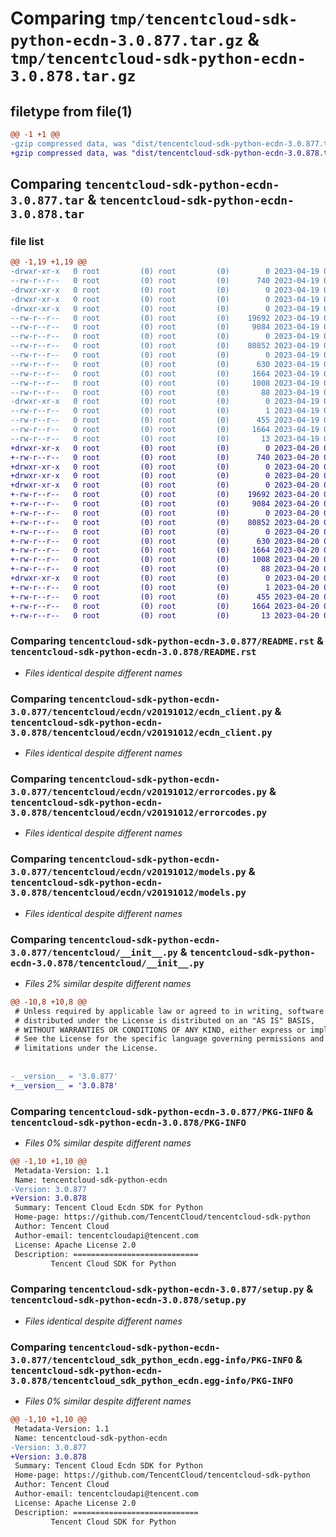 # Comparing `tmp/tencentcloud-sdk-python-ecdn-3.0.877.tar.gz` & `tmp/tencentcloud-sdk-python-ecdn-3.0.878.tar.gz`

## filetype from file(1)

```diff
@@ -1 +1 @@
-gzip compressed data, was "dist/tencentcloud-sdk-python-ecdn-3.0.877.tar", last modified: Wed Apr 19 09:15:54 2023, max compression
+gzip compressed data, was "dist/tencentcloud-sdk-python-ecdn-3.0.878.tar", last modified: Thu Apr 20 00:27:40 2023, max compression
```

## Comparing `tencentcloud-sdk-python-ecdn-3.0.877.tar` & `tencentcloud-sdk-python-ecdn-3.0.878.tar`

### file list

```diff
@@ -1,19 +1,19 @@
-drwxr-xr-x   0 root         (0) root         (0)        0 2023-04-19 09:15:54.000000 tencentcloud-sdk-python-ecdn-3.0.877/
--rw-r--r--   0 root         (0) root         (0)      740 2023-04-19 09:15:54.000000 tencentcloud-sdk-python-ecdn-3.0.877/README.rst
-drwxr-xr-x   0 root         (0) root         (0)        0 2023-04-19 09:15:54.000000 tencentcloud-sdk-python-ecdn-3.0.877/tencentcloud/
-drwxr-xr-x   0 root         (0) root         (0)        0 2023-04-19 09:15:54.000000 tencentcloud-sdk-python-ecdn-3.0.877/tencentcloud/ecdn/
-drwxr-xr-x   0 root         (0) root         (0)        0 2023-04-19 09:15:54.000000 tencentcloud-sdk-python-ecdn-3.0.877/tencentcloud/ecdn/v20191012/
--rw-r--r--   0 root         (0) root         (0)    19692 2023-04-19 09:15:54.000000 tencentcloud-sdk-python-ecdn-3.0.877/tencentcloud/ecdn/v20191012/ecdn_client.py
--rw-r--r--   0 root         (0) root         (0)     9084 2023-04-19 09:15:54.000000 tencentcloud-sdk-python-ecdn-3.0.877/tencentcloud/ecdn/v20191012/errorcodes.py
--rw-r--r--   0 root         (0) root         (0)        0 2023-04-19 09:15:54.000000 tencentcloud-sdk-python-ecdn-3.0.877/tencentcloud/ecdn/v20191012/__init__.py
--rw-r--r--   0 root         (0) root         (0)    80852 2023-04-19 09:15:54.000000 tencentcloud-sdk-python-ecdn-3.0.877/tencentcloud/ecdn/v20191012/models.py
--rw-r--r--   0 root         (0) root         (0)        0 2023-04-19 09:15:54.000000 tencentcloud-sdk-python-ecdn-3.0.877/tencentcloud/ecdn/__init__.py
--rw-r--r--   0 root         (0) root         (0)      630 2023-04-19 09:15:54.000000 tencentcloud-sdk-python-ecdn-3.0.877/tencentcloud/__init__.py
--rw-r--r--   0 root         (0) root         (0)     1664 2023-04-19 09:15:54.000000 tencentcloud-sdk-python-ecdn-3.0.877/PKG-INFO
--rw-r--r--   0 root         (0) root         (0)     1008 2023-04-19 09:15:54.000000 tencentcloud-sdk-python-ecdn-3.0.877/setup.py
--rw-r--r--   0 root         (0) root         (0)       88 2023-04-19 09:15:54.000000 tencentcloud-sdk-python-ecdn-3.0.877/setup.cfg
-drwxr-xr-x   0 root         (0) root         (0)        0 2023-04-19 09:15:54.000000 tencentcloud-sdk-python-ecdn-3.0.877/tencentcloud_sdk_python_ecdn.egg-info/
--rw-r--r--   0 root         (0) root         (0)        1 2023-04-19 09:15:54.000000 tencentcloud-sdk-python-ecdn-3.0.877/tencentcloud_sdk_python_ecdn.egg-info/dependency_links.txt
--rw-r--r--   0 root         (0) root         (0)      455 2023-04-19 09:15:54.000000 tencentcloud-sdk-python-ecdn-3.0.877/tencentcloud_sdk_python_ecdn.egg-info/SOURCES.txt
--rw-r--r--   0 root         (0) root         (0)     1664 2023-04-19 09:15:54.000000 tencentcloud-sdk-python-ecdn-3.0.877/tencentcloud_sdk_python_ecdn.egg-info/PKG-INFO
--rw-r--r--   0 root         (0) root         (0)       13 2023-04-19 09:15:54.000000 tencentcloud-sdk-python-ecdn-3.0.877/tencentcloud_sdk_python_ecdn.egg-info/top_level.txt
+drwxr-xr-x   0 root         (0) root         (0)        0 2023-04-20 00:27:40.000000 tencentcloud-sdk-python-ecdn-3.0.878/
+-rw-r--r--   0 root         (0) root         (0)      740 2023-04-20 00:27:40.000000 tencentcloud-sdk-python-ecdn-3.0.878/README.rst
+drwxr-xr-x   0 root         (0) root         (0)        0 2023-04-20 00:27:40.000000 tencentcloud-sdk-python-ecdn-3.0.878/tencentcloud/
+drwxr-xr-x   0 root         (0) root         (0)        0 2023-04-20 00:27:40.000000 tencentcloud-sdk-python-ecdn-3.0.878/tencentcloud/ecdn/
+drwxr-xr-x   0 root         (0) root         (0)        0 2023-04-20 00:27:40.000000 tencentcloud-sdk-python-ecdn-3.0.878/tencentcloud/ecdn/v20191012/
+-rw-r--r--   0 root         (0) root         (0)    19692 2023-04-20 00:27:40.000000 tencentcloud-sdk-python-ecdn-3.0.878/tencentcloud/ecdn/v20191012/ecdn_client.py
+-rw-r--r--   0 root         (0) root         (0)     9084 2023-04-20 00:27:40.000000 tencentcloud-sdk-python-ecdn-3.0.878/tencentcloud/ecdn/v20191012/errorcodes.py
+-rw-r--r--   0 root         (0) root         (0)        0 2023-04-20 00:27:40.000000 tencentcloud-sdk-python-ecdn-3.0.878/tencentcloud/ecdn/v20191012/__init__.py
+-rw-r--r--   0 root         (0) root         (0)    80852 2023-04-20 00:27:40.000000 tencentcloud-sdk-python-ecdn-3.0.878/tencentcloud/ecdn/v20191012/models.py
+-rw-r--r--   0 root         (0) root         (0)        0 2023-04-20 00:27:40.000000 tencentcloud-sdk-python-ecdn-3.0.878/tencentcloud/ecdn/__init__.py
+-rw-r--r--   0 root         (0) root         (0)      630 2023-04-20 00:27:40.000000 tencentcloud-sdk-python-ecdn-3.0.878/tencentcloud/__init__.py
+-rw-r--r--   0 root         (0) root         (0)     1664 2023-04-20 00:27:40.000000 tencentcloud-sdk-python-ecdn-3.0.878/PKG-INFO
+-rw-r--r--   0 root         (0) root         (0)     1008 2023-04-20 00:27:40.000000 tencentcloud-sdk-python-ecdn-3.0.878/setup.py
+-rw-r--r--   0 root         (0) root         (0)       88 2023-04-20 00:27:40.000000 tencentcloud-sdk-python-ecdn-3.0.878/setup.cfg
+drwxr-xr-x   0 root         (0) root         (0)        0 2023-04-20 00:27:40.000000 tencentcloud-sdk-python-ecdn-3.0.878/tencentcloud_sdk_python_ecdn.egg-info/
+-rw-r--r--   0 root         (0) root         (0)        1 2023-04-20 00:27:40.000000 tencentcloud-sdk-python-ecdn-3.0.878/tencentcloud_sdk_python_ecdn.egg-info/dependency_links.txt
+-rw-r--r--   0 root         (0) root         (0)      455 2023-04-20 00:27:40.000000 tencentcloud-sdk-python-ecdn-3.0.878/tencentcloud_sdk_python_ecdn.egg-info/SOURCES.txt
+-rw-r--r--   0 root         (0) root         (0)     1664 2023-04-20 00:27:40.000000 tencentcloud-sdk-python-ecdn-3.0.878/tencentcloud_sdk_python_ecdn.egg-info/PKG-INFO
+-rw-r--r--   0 root         (0) root         (0)       13 2023-04-20 00:27:40.000000 tencentcloud-sdk-python-ecdn-3.0.878/tencentcloud_sdk_python_ecdn.egg-info/top_level.txt
```

### Comparing `tencentcloud-sdk-python-ecdn-3.0.877/README.rst` & `tencentcloud-sdk-python-ecdn-3.0.878/README.rst`

 * *Files identical despite different names*

### Comparing `tencentcloud-sdk-python-ecdn-3.0.877/tencentcloud/ecdn/v20191012/ecdn_client.py` & `tencentcloud-sdk-python-ecdn-3.0.878/tencentcloud/ecdn/v20191012/ecdn_client.py`

 * *Files identical despite different names*

### Comparing `tencentcloud-sdk-python-ecdn-3.0.877/tencentcloud/ecdn/v20191012/errorcodes.py` & `tencentcloud-sdk-python-ecdn-3.0.878/tencentcloud/ecdn/v20191012/errorcodes.py`

 * *Files identical despite different names*

### Comparing `tencentcloud-sdk-python-ecdn-3.0.877/tencentcloud/ecdn/v20191012/models.py` & `tencentcloud-sdk-python-ecdn-3.0.878/tencentcloud/ecdn/v20191012/models.py`

 * *Files identical despite different names*

### Comparing `tencentcloud-sdk-python-ecdn-3.0.877/tencentcloud/__init__.py` & `tencentcloud-sdk-python-ecdn-3.0.878/tencentcloud/__init__.py`

 * *Files 2% similar despite different names*

```diff
@@ -10,8 +10,8 @@
 # Unless required by applicable law or agreed to in writing, software
 # distributed under the License is distributed on an "AS IS" BASIS,
 # WITHOUT WARRANTIES OR CONDITIONS OF ANY KIND, either express or implied.
 # See the License for the specific language governing permissions and
 # limitations under the License.
 
 
-__version__ = '3.0.877'
+__version__ = '3.0.878'
```

### Comparing `tencentcloud-sdk-python-ecdn-3.0.877/PKG-INFO` & `tencentcloud-sdk-python-ecdn-3.0.878/PKG-INFO`

 * *Files 0% similar despite different names*

```diff
@@ -1,10 +1,10 @@
 Metadata-Version: 1.1
 Name: tencentcloud-sdk-python-ecdn
-Version: 3.0.877
+Version: 3.0.878
 Summary: Tencent Cloud Ecdn SDK for Python
 Home-page: https://github.com/TencentCloud/tencentcloud-sdk-python
 Author: Tencent Cloud
 Author-email: tencentcloudapi@tencent.com
 License: Apache License 2.0
 Description: ============================
         Tencent Cloud SDK for Python
```

### Comparing `tencentcloud-sdk-python-ecdn-3.0.877/setup.py` & `tencentcloud-sdk-python-ecdn-3.0.878/setup.py`

 * *Files identical despite different names*

### Comparing `tencentcloud-sdk-python-ecdn-3.0.877/tencentcloud_sdk_python_ecdn.egg-info/PKG-INFO` & `tencentcloud-sdk-python-ecdn-3.0.878/tencentcloud_sdk_python_ecdn.egg-info/PKG-INFO`

 * *Files 0% similar despite different names*

```diff
@@ -1,10 +1,10 @@
 Metadata-Version: 1.1
 Name: tencentcloud-sdk-python-ecdn
-Version: 3.0.877
+Version: 3.0.878
 Summary: Tencent Cloud Ecdn SDK for Python
 Home-page: https://github.com/TencentCloud/tencentcloud-sdk-python
 Author: Tencent Cloud
 Author-email: tencentcloudapi@tencent.com
 License: Apache License 2.0
 Description: ============================
         Tencent Cloud SDK for Python
```

